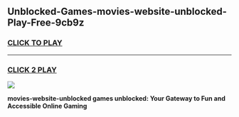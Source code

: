 
## Unblocked-Games-movies-website-unblocked-Play-Free-9cb9z
<h3>
<a href="https://premium76.site?title=movies-website-unblocked&ref=18A1">CLICK TO PLAY</a></h3>
<hr>

<h3>
<a href="https://premium76.site?title=movies-website-unblocked&ref=18A1">CLICK 2 PLAY</a>
  
</h3>

<a href="https://premium76.site?title=movies-website-unblocked&ref=18A1"><img src="https://clearcache.store/games.png"></a>


**movies-website-unblocked games unblocked: Your Gateway to Fun and Accessible Online Gaming**
